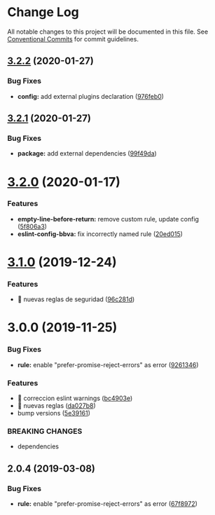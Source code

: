 # Change Log

All notable changes to this project will be documented in this file.
See [Conventional Commits](https://conventionalcommits.org) for commit guidelines.

## [3.2.2](https://github.com/BBVAEngineering/javascript/compare/eslint-config-bbva@3.2.1...eslint-config-bbva@3.2.2) (2020-01-27)


### Bug Fixes

* **config:** add external plugins declaration ([976feb0](https://github.com/BBVAEngineering/javascript/commit/976feb0ed0a2e1d90925ec8f1abede70adc04fd6))





## [3.2.1](https://github.com/BBVAEngineering/javascript/compare/eslint-config-bbva@3.2.0...eslint-config-bbva@3.2.1) (2020-01-27)


### Bug Fixes

* **package:** add external dependencies ([99f49da](https://github.com/BBVAEngineering/javascript/commit/99f49da02b91bf4b2a76e498ff5d9f27ca0792d5))





# [3.2.0](https://github.com/BBVAEngineering/javascript/compare/eslint-config-bbva@3.1.0...eslint-config-bbva@3.2.0) (2020-01-17)


### Features

* **empty-line-before-return:** remove custom rule, update config ([5f806a3](https://github.com/BBVAEngineering/javascript/commit/5f806a3bfbfb7fa60c9e1466481d6ea3cb0fa469))
* **eslint-config-bbva:** fix incorrectly named rule ([20ed015](https://github.com/BBVAEngineering/javascript/commit/20ed01573d1a22c589471a1b38fb784ab64e7bc7))





# [3.1.0](https://github.com/BBVAEngineering/javascript/compare/eslint-config-bbva@3.0.0...eslint-config-bbva@3.1.0) (2019-12-24)


### Features

* 🎸 nuevas reglas de seguridad ([96c281d](https://github.com/BBVAEngineering/javascript/commit/96c281dce1870773c3a941221e0730dda2420345))





# 3.0.0 (2019-11-25)


### Bug Fixes

* **rule:** enable "prefer-promise-reject-errors" as error ([9261346](https://github.com/BBVAEngineering/javascript/commit/92613466bd3aa43cb3d46618ac92cbe6b78b7d6b))


### Features

* 🎸 correccion eslint warnings ([bc4903e](https://github.com/BBVAEngineering/javascript/commit/bc4903efa79e29ba1fc76adab49d3691f8900a22))
* 🎸 nuevas reglas ([da027b8](https://github.com/BBVAEngineering/javascript/commit/da027b89bab72c5e37b52bc0c757125acbe0c839))
* bump versions ([5e39161](https://github.com/BBVAEngineering/javascript/commit/5e3916118bd22971df59b7ea7ec6fedc7695991b))


### BREAKING CHANGES

* dependencies





## 2.0.4 (2019-03-08)


### Bug Fixes

* **rule:** enable "prefer-promise-reject-errors" as error ([67f8972](https://github.com/BBVAEngineering/javascript/commit/67f8972))
